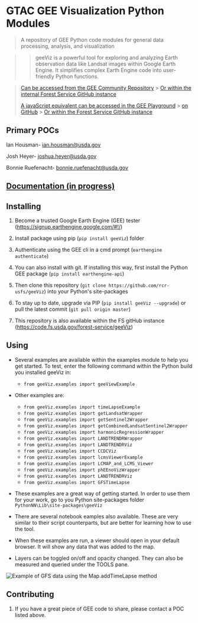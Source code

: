 # GTAC GEE Visualization Python Modules

> A repository of GEE Python code modules for general data processing, analysis, and visualization

> > geeViz is a powerful tool for exploring and analyzing Earth observation data like Landsat images within Google Earth Engine. It simplifies complex Earth Engine code into user-friendly Python functions.

> [Can be accessed from the GEE Community Repository](https://github.com/gee-community/geeViz) > [Or within the internal Forest Service GitHub instance](https://code.fs.usda.gov/forest-service/geeViz)
>
> [A javaScript equivalent can be accessed in the GEE Playground](https://earthengine.googlesource.com/users/aaronkamoske/GTAC-Modules) > [on GitHub](https://github.com/rcr-usfs/gtac-rcr-gee-js-modules.git) > [Or within the Forest Service GitHub instance](https://code.fs.usda.gov/forest-service/gtac-gee-js-modules.git)

## Primary POCs

Ian Housman- ian.housman@usda.gov

Josh Heyer- joshua.heyer@usda.gov

Bonnie Ruefenacht- bonnie.ruefenacht@usda.gov

## [Documentation (in progress)](https://gee-community.github.io/geeViz/build/html/index.html)

## Installing

1. Become a trusted Google Earth Engine (GEE) tester (<https://signup.earthengine.google.com/#!/>)
2. Install package using pip (`pip install geeViz`)
   folder
3. Authenticate using the GEE cli in a cmd prompt (`earthengine authenticate`)

4. You can also install with git. If installing this way, first install the Python GEE package (`pip install earthengine-api`)
5. Then clone this repository (`git clone https://github.com/rcr-usfs/geeViz`) into your Python's site-packages
6. To stay up to date, upgrade via PIP (`pip install geeViz --upgrade`) or pull the latest commit (`git pull origin master`)
7. This repository is also available within the FS gitHub instance (<https://code.fs.usda.gov/forest-service/geeViz>)

## Using

- Several examples are available within the examples module to help you get started. To test, enter the following command within the Python build you installed geeViz in:

  - `from geeViz.examples import geeViewExample`

- Other examples are:

  - `from geeViz.examples import timeLapseExample`
  - `from geeViz.examples import getLandsatWrapper`
  - `from geeViz.examples import getSentinel2Wrapper`
  - `from geeViz.examples import getCombinedLandsatSentinel2Wrapper`
  - `from geeViz.examples import harmonicRegressionWrapper`
  - `from geeViz.examples import LANDTRENDRWrapper`
  - `from geeViz.examples import LANDTRENDRViz`
  - `from geeViz.examples import CCDCViz`
  - `from geeViz.examples import lcmsViewerExample`
  - `from geeViz.examples import LCMAP_and_LCMS_Viewer`
  - `from geeViz.examples import phEEnoVizWrapper`
  - `from geeViz.examples import LANDTRENDRViz`
  - `from geeViz.examples import GFSTimeLapse`

- These examples are a great way of getting started. In order to use them for your work, go to you Python site-packages folder `PythonNN\Lib\site-packages\geeViz`
- There are several notebook eamples also available. These are very similar to their script counterparts, but are better for learning how to use the tool.
- When these examples are run, a viewer should open in your default browser. It will show any data that was added to the map.
- Layers can be toggled on/off and opacity changed. They can also be measured and queried under the TOOLS pane.

![Example of GFS data using the `Map.addTimeLapse` method](examples/data/GFS_Example.gif)

## Contributing

1. If you have a great piece of GEE code to share, please contact a POC listed above.
